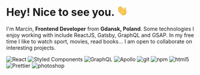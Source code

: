 <h1>Hey! Nice to see you.</a> <img  src="https://raw.githubusercontent.com/ABSphreak/ABSphreak/master/gifs/Hi.gif" width="30px"></h1>

I'm Marcin, **Frontend Developer** from **Gdansk, Poland**.
Some technologies I enjoy working with include ReactJS, Gatsby, GraphQL and GSAP.
In my free time I like to watch sport, movies, read books...
I am open to collaborate on interesting projects.

<p>

<img alt="React" src="https://img.shields.io/badge/-React-45b8d8?style=flat-square&logo=react&logoColor=white" />
<img alt="Styled Components" src="https://img.shields.io/badge/-Styled_Components-db7092?style=flat-square&logo=styled-components&logoColor=white" />
 <img alt="GraphQL" src="https://img.shields.io/badge/-GraphQL-E10098?style=flat-square&logo=graphql&logoColor=white" />
  <img alt="Apollo" src="https://img.shields.io/badge/-Apollo%20GraphQL-311C87?style=flat-square&logo=apollo-graphql&logoColor=white" />
  <img alt="git" src="https://img.shields.io/badge/-Git-F05032?style=flat-square&logo=git&logoColor=white" />
    <img alt="npm" src="https://img.shields.io/badge/-NPM-CB3837?style=flat-square&logo=npm&logoColor=white" />
     <img alt="html5" src="https://img.shields.io/badge/-HTML5-E34F26?style=flat-square&logo=html5&logoColor=white" />
<img alt="Prettier" src="https://img.shields.io/badge/-Prettier-F7B93E?style=flat-square&logo=prettier&logoColor=white" />
<img alt="photoshop" src="https://img.shields.io/badge/-Photoshop-%2331A8FF?style=flat-square&logo=prettier&logoColor=white" />

</p>
